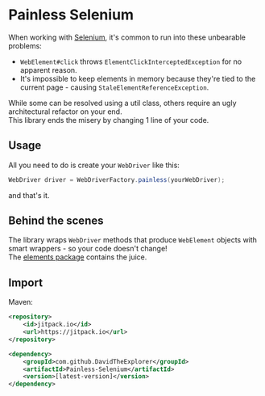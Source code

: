 # Painless Selenium
When working with [Selenium](https://www.selenium.dev/), it's common to run into these unbearable problems:
* `WebElement#click` throws `ElementClickInterceptedException` for no apparent reason.
* It's impossible to keep elements in memory because they're tied to the current page - causing `StaleElementReferenceException`.

While some can be resolved using a util class, others require an ugly architectural refactor on your end.\
This library ends the misery by changing 1 line of your code.

## Usage
All you need to do is create your `WebDriver` like this:
```java
WebDriver driver = WebDriverFactory.painless(yourWebDriver);
```
and that's it.

## Behind the scenes
The library wraps `WebDriver` methods that produce `WebElement` objects with smart wrappers - so your code doesn't change!\
The [elements package](https://github.com/DavidTheExplorer/Painless-Selenium/tree/master/src/main/java/dte/painless_selenium/elements) contains the juice.


## Import
Maven:
```xml
<repository>
    <id>jitpack.io</id>
    <url>https://jitpack.io</url>
</repository>

<dependency>
    <groupId>com.github.DavidTheExplorer</groupId>
    <artifactId>Painless-Selenium</artifactId>
    <version>[latest-version]</version>
</dependency>
```
